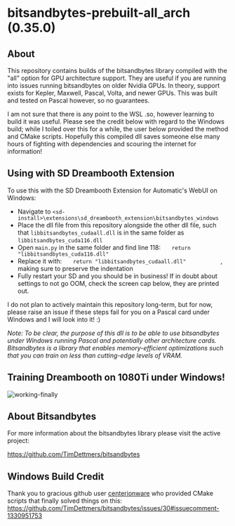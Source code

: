 # bitsandbytes-prebuilt-all_arch (0.35.0)

## About

This repository contains builds of the bitsandbytes library compiled with the "all" option for GPU architecture support. They are useful if you are running into issues running bitsandbytes on older Nvidia GPUs. In theory, support exists for Kepler, Maxwell, Pascal, Volta, and newer GPUs. This was built and tested on Pascal however, so no guarantees.

I am not sure that there is any point to the WSL .so, however learning to build it was useful. Please see the credit below with regard to the Windows build; while I toiled over this for a while, the user below provided the method and CMake scripts. Hopefully this compiled dll saves someone else many hours of fighting with dependencies and scouring the internet for information!

## Using with SD Dreambooth Extension

To use this with the SD Dreambooth Extension for Automatic's WebUI on Windows: 

* Navigate to ```<sd-install>\extensions\sd_dreambooth_extension\bitsandbytes_windows```
* Place the dll file from this repository alongside the other dll file, such that ```libbitsandbytes_cudaall.dll``` is in the same folder as ```libbitsandbytes_cuda116.dll```
* Open ```main.py``` in the same folder and find line 118: ```    return "libbitsandbytes_cuda116.dll"            ```
* Replace it with: ```    return "libbitsandbytes_cudaall.dll"            ```, making sure to preserve the indentation
* Fully restart your SD and you should be in business! If in doubt about settings to not go OOM, check the screen cap below, they are printed out.

I do not plan to actively maintain this repository long-term, but for now, please raise an issue if these steps fail for you on a Pascal card under Windows and I will look into it! :) 

*Note: To be clear, the purpose of this dll is to be able to use bitsandbytes under Windows running Pascal and potentially other architecture cards. Bitsandbytes is a library that enables memory-efficient optimizations such that you can train on less than cutting-edge levels of VRAM.*

## Training Dreambooth on 1080Ti under Windows! 

![working-finally](https://user-images.githubusercontent.com/71165873/204723173-d16ea596-ad84-4403-a375-7dea895a31ae.png)

## About Bitsandbytes

For more information about the bitsandbytes library please visit the active project:

https://github.com/TimDettmers/bitsandbytes

## Windows Build Credit 

Thank you to gracious github user [centerionware](https://github.com/centerionware) who provided CMake scripts that finally solved things on this: https://github.com/TimDettmers/bitsandbytes/issues/30#issuecomment-1330951753

